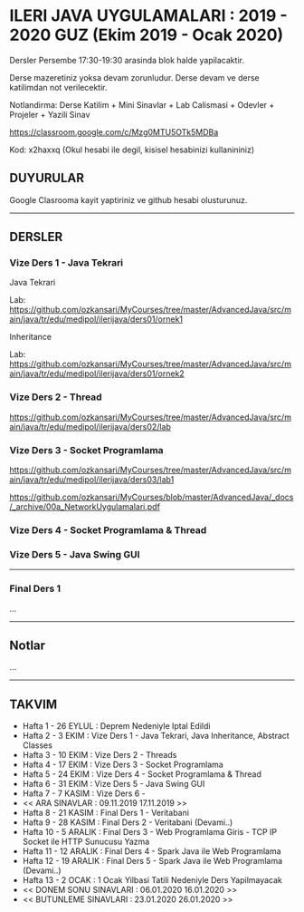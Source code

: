 # ILERI JAVA UYGULAMALARI : 2019 - 2020 GUZ (Ekim 2019 - Ocak 2020)

Dersler Persembe 17:30-19:30 arasinda blok halde yapilacaktir.

Derse mazeretiniz yoksa devam zorunludur. Derse devam ve derse katilimdan not verilecektir.

Notlandirma: Derse Katilim + Mini Sinavlar + Lab Calismasi + Odevler + Projeler + Yazili Sinav

https://classroom.google.com/c/Mzg0MTU5OTk5MDBa

Kod: x2haxxq (Okul hesabi ile degil, kisisel hesabinizi kullanininiz)

## DUYURULAR

Google Clasrooma kayit yaptiriniz ve github hesabi olusturunuz.

---


## DERSLER

### Vize Ders 1 - Java Tekrari

Java Tekrari

Lab: https://github.com/ozkansari/MyCourses/tree/master/AdvancedJava/src/main/java/tr/edu/medipol/ilerijava/ders01/ornek1

Inheritance

Lab: https://github.com/ozkansari/MyCourses/tree/master/AdvancedJava/src/main/java/tr/edu/medipol/ilerijava/ders01/ornek2

### Vize Ders 2 - Thread

https://github.com/ozkansari/MyCourses/tree/master/AdvancedJava/src/main/java/tr/edu/medipol/ilerijava/ders02/lab


### Vize Ders 3 - Socket Programlama

https://github.com/ozkansari/MyCourses/tree/master/AdvancedJava/src/main/java/tr/edu/medipol/ilerijava/ders03/lab1

https://github.com/ozkansari/MyCourses/blob/master/AdvancedJava/_docs/_archive/00a_NetworkUygulamalari.pdf

### Vize Ders 4 - Socket Programlama & Thread


### Vize Ders 5 - Java Swing GUI


---




### Final Ders 1

...



---

## Notlar

...


---

## TAKVIM

* Hafta 1  - 26 EYLUL : Deprem Nedeniyle Iptal Edildi
* Hafta 2  -  3 EKIM  : Vize Ders 1 - Java Tekrari, Java Inheritance, Abstract Classes
* Hafta 3  - 10 EKIM  : Vize Ders 2 - Threads
* Hafta 4  - 17 EKIM  : Vize Ders 3 - Socket Programlama
* Hafta 5  - 24 EKIM  : Vize Ders 4 - Socket Programlama & Thread
* Hafta 6  - 31 EKIM  : Vize Ders 5 - Java Swing GUI
* Hafta 7  -  7 KASIM : Vize Ders 6 - 
* << ARA SINAVLAR : 09.11.2019	17.11.2019 >>
* Hafta 8  - 21 KASIM  : Final Ders 1 - Veritabani
* Hafta 9  - 28 KASIM  : Final Ders 2 - Veritabani (Devami..)
* Hafta 10 -  5 ARALIK : Final Ders 3 - Web Programlama Giris - TCP IP Socket ile HTTP Sunucusu Yazma
* Hafta 11 - 12 ARALIK : Final Ders 4 - Spark Java ile Web Programlama
* Hafta 12 - 19 ARALIK : Final Ders 5 - Spark Java ile Web Programlama (Devami..)
* Hafta 13 -  2 OCAK   : 1 Ocak Yilbasi Tatili Nedeniyle Ders Yapilmayacak 
* << DONEM SONU SINAVLARI : 06.01.2020	16.01.2020 >>
* << BUTUNLEME SINAVLARI : 23.01.2020	26.01.2020 >> 	




